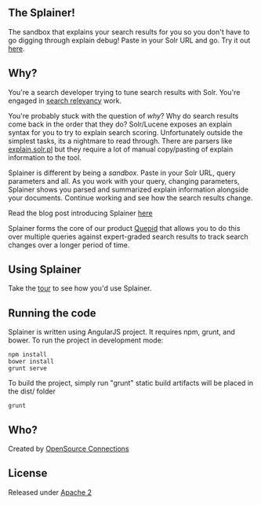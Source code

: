 ## The Splainer!

The sandbox that explains your search results for you so you don't have to go digging through explain debug! Paste in your Solr URL and go. Try it out [here](http://splainer.io). 

## Why?

You're a search developer trying to tune search results with Solr. You're engaged in [search relevancy](http://opensourceconnections.com/blog/2014/06/10/what-is-search-relevancy/) work. 

You're probably stuck with the question of *why*? Why do search results come back in the order that they do? Solr/Lucene exposes an explain syntax for you to try to explain search scoring. Unfortunately outside the simplest tasks, its a nightmare to read through. There are parsers like [explain.solr.pl](http://explain.solr.pl) but they require a lot of manual copy/pasting of explain information to the tool.

Splainer is different by being a *sandbox*. Paste in your Solr URL, query parameters and all. As you work with your query, changing parameters, Splainer shows you parsed and summarized explain information alongside your documents. Continue working and see how the search results change. 

Read the blog post introducing Splainer [here](http://opensourceconnections.com/blog/2014/08/18/introducing-splainer-the-open-source-search-sandbox-that-tells-you-why/)

Splainer forms the core of our product [Quepid](http://quepid.com) that allows you to do this over multiple queries against expert-graded search results to track search changes over a longer period of time.

## Using Splainer

Take the [tour](http://splainer.io/help.html) to see how you'd use Splainer.

## Running the code

Splainer is written using AngularJS project. It requires npm, grunt, and bower. To run the project in development mode:

    npm install
    bower install
    grunt serve
    
To build the project, simply run "grunt" static build artifacts will be placed in the dist/ folder

    grunt

## Who?

Created by [OpenSource Connections](http://opensourceconnections.com)

## License

Released under [Apache 2](LICENSE.txt)
